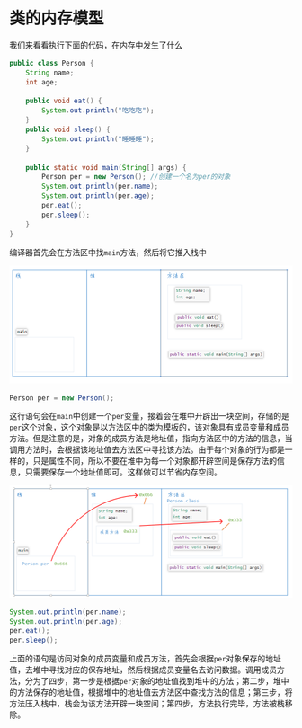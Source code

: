 # 类的内存模型

我们来看看执行下面的代码，在内存中发生了什么

```java
public class Person {
    String name;
    int age;
    
    public void eat() {
        System.out.println("吃吃吃");
    }
    public void sleep() {
        System.out.println("睡睡睡");
    }
    
    public static void main(String[] args) {
        Person per = new Person(); //创建一个名为per的对象
        System.out.println(per.name);
        System.out.println(per.age);
        per.eat();
        per.sleep();
    }
}
```

编译器首先会在方法区中找`main`方法，然后将它推入栈中

<img src="images/类的内存图1.png">

```java
Person per = new Person();
```

这行语句会在`main`中创建一个`per`变量，接着会在堆中开辟出一块空间，存储的是`per`这个对象，这个对象是以方法区中的类为模板的，该对象具有成员变量和成员方法。但是注意的是，对象的成员方法是地址值，指向方法区中的方法的信息，当调用方法时，会根据该地址值去方法区中寻找该方法。由于每个对象的行为都是一样的，只是属性不同，所以不要在堆中为每一个对象都开辟空间是保存方法的信息，只需要保存一个地址值即可。这样做可以节省内存空间。

<img src="images/类的内存图2.png">

```java
System.out.println(per.name);
System.out.println(per.age);
per.eat();
per.sleep();
```

上面的语句是访问对象的成员变量和成员方法，首先会根据`per`对象保存的地址值，去堆中寻找对应的保存地址，然后根据成员变量名去访问数据。调用成员方法，分为了四步，第一步是根据`per`对象的地址值找到堆中的方法；第二步，堆中的方法保存的地址值，根据堆中的地址值去方法区中查找方法的信息；第三步，将方法压入栈中，栈会为该方法开辟一块空间；第四步，方法执行完毕，方法被栈移除。

